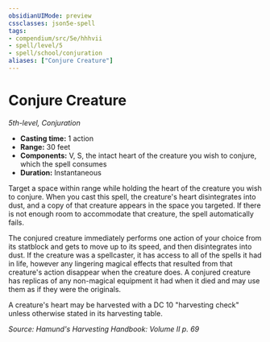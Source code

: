 ```yaml
---
obsidianUIMode: preview
cssclasses: json5e-spell
tags:
- compendium/src/5e/hhhvii
- spell/level/5
- spell/school/conjuration
aliases: ["Conjure Creature"]
---
```

# Conjure Creature
*5th-level, Conjuration*  

- **Casting time:** 1 action
- **Range:** 30 feet
- **Components:** V, S, the intact heart of the creature you wish to conjure, which the spell consumes
- **Duration:** Instantaneous

Target a space within range while holding the heart of the creature you wish to conjure. When you cast this spell, the creature's heart disintegrates into dust, and a copy of that creature appears in the space you targeted. If there is not enough room to accommodate that creature, the spell automatically fails.

The conjured creature immediately performs one action of your choice from its statblock and gets to move up to its speed, and then disintegrates into dust. If the creature was a spellcaster, it has access to all of the spells it had in life, however any lingering magical effects that resulted from that creature's action disappear when the creature does. A conjured creature has replicas of any non-magical equipment it had when it died and may use them as if they were the originals.

A creature's heart may be harvested with a DC 10 "harvesting check" unless otherwise stated in its harvesting table.

*Source: Hamund's Harvesting Handbook: Volume II p. 69*